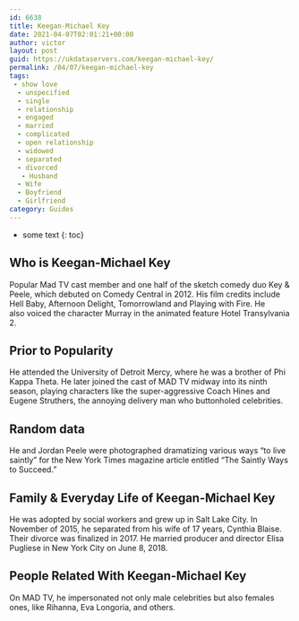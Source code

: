 ```yaml
---
id: 6638
title: Keegan-Michael Key
date: 2021-04-07T02:01:21+00:00
author: victor
layout: post
guid: https://ukdataservers.com/keegan-michael-key/
permalink: /04/07/keegan-michael-key
tags:
 - show love
  - unspecified
  - single
  - relationship
  - engaged
  - married
  - complicated
  - open relationship
  - widowed
  - separated
  - divorced
   - Husband
  - Wife
  - Boyfriend
  - Girlfriend
category: Guides
---
```


* some text
{: toc}


## Who is Keegan-Michael Key



Popular Mad TV cast member and one half of the sketch comedy duo Key & Peele, which debuted on Comedy Central in 2012. His film credits include Hell Baby, Afternoon Delight, Tomorrowland and Playing with Fire. He also voiced the character Murray in the animated feature Hotel Transylvania 2.

                
                
                
## Prior to Popularity



He attended the University of Detroit Mercy, where he was a brother of Phi Kappa Theta. He later joined the cast of MAD TV midway into its ninth season, playing characters like the super-aggressive Coach Hines and Eugene Struthers, the annoying delivery man who buttonholed celebrities.

                
                
                
## Random data



He and Jordan Peele were photographed dramatizing various ways &#8220;to live saintly&#8221; for the New York Times magazine article entitled &#8220;The Saintly Ways to Succeed.&#8221;

                
                
                
## Family & Everyday Life of Keegan-Michael Key



He was adopted by social workers and grew up in Salt Lake City. In November of 2015, he separated from his wife of 17 years, Cynthia Blaise. Their divorce was finalized in 2017. He married producer and director Elisa Pugliese in New York City on June 8, 2018.

                
                
                
## People Related With Keegan-Michael Key



On MAD TV, he impersonated not only male celebrities but also females ones, like Rihanna, Eva Longoria, and others.

                
              
            
          
          
          